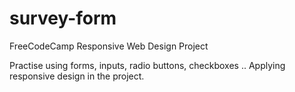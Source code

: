 # survey-form
FreeCodeCamp Responsive Web Design Project


Practise using forms, inputs, radio buttons, checkboxes .. 
Applying responsive design in the project.
